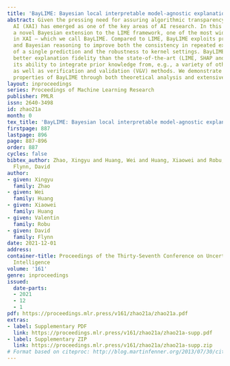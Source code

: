 ```yaml
---
title: 'BayLIME: Bayesian local interpretable model-agnostic explanations'
abstract: Given the pressing need for assuring algorithmic transparency, Explainable
  AI (XAI) has emerged as one of the key areas of AI research. In this paper, we develop
  a novel Bayesian extension to the LIME framework, one of the most widely used approaches
  in XAI – which we call BayLIME. Compared to LIME, BayLIME exploits prior knowledge
  and Bayesian reasoning to improve both the consistency in repeated explanations
  of a single prediction and the robustness to kernel settings. BayLIME also exhibits
  better explanation fidelity than the state-of-the-art (LIME, SHAP and GradCAM) by
  its ability to integrate prior knowledge from, e.g., a variety of other XAI techniques,
  as well as verification and validation (V&V) methods. We demonstrate the desirable
  properties of BayLIME through both theoretical analysis and extensive experiments.
layout: inproceedings
series: Proceedings of Machine Learning Research
publisher: PMLR
issn: 2640-3498
id: zhao21a
month: 0
tex_title: 'BayLIME: Bayesian local interpretable model-agnostic explanations'
firstpage: 887
lastpage: 896
page: 887-896
order: 887
cycles: false
bibtex_author: Zhao, Xingyu and Huang, Wei and Huang, Xiaowei and Robu, Valentin and
  Flynn, David
author:
- given: Xingyu
  family: Zhao
- given: Wei
  family: Huang
- given: Xiaowei
  family: Huang
- given: Valentin
  family: Robu
- given: David
  family: Flynn
date: 2021-12-01
address:
container-title: Proceedings of the Thirty-Seventh Conference on Uncertainty in Artificial
  Intelligence
volume: '161'
genre: inproceedings
issued:
  date-parts:
  - 2021
  - 12
  - 1
pdf: https://proceedings.mlr.press/v161/zhao21a/zhao21a.pdf
extras:
- label: Supplementary PDF
  link: https://proceedings.mlr.press/v161/zhao21a/zhao21a-supp.pdf
- label: Supplementary ZIP
  link: https://proceedings.mlr.press/v161/zhao21a/zhao21a-supp.zip
# Format based on citeproc: http://blog.martinfenner.org/2013/07/30/citeproc-yaml-for-bibliographies/
---
```

